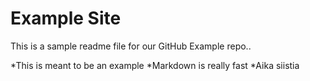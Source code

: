 # Example Site

This is a sample readme file for our GitHub Example repo.. 

*This is meant to be an example
*Markdown is really fast
*Aika siistia
